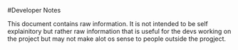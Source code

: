 
#Developer Notes

This document contains raw information.   It is not intended to be self explainitory 
but rather raw information that is useful for the devs working on the project
but may not make alot os sense to people outside the progject.   



    